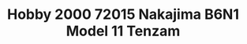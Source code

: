 ---
title: "Hobby 2000 72015 Nakajima B6N1 Model 11 Tenzam"
price: TBA
desc: ""
img_path: "/assets/img/H2K72015.jpg"
brand: AMMO
available: false
special_offer: false
new: false
soon: false
cat: "Plasticne-Makete"
subcat: "PM-HOBBY-2000"
subsubcat: ""
sifra: "H2K72015"
---